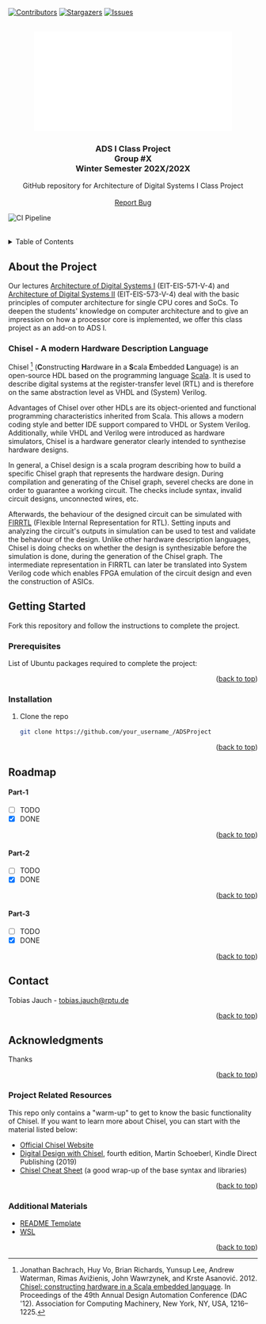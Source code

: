 <div id="top"></div>
<!--
*** Thanks for checking out the Best-README-Template. If you have a suggestion
*** that would make this better, please fork the repo and create a pull request
*** or simply open an issue with the tag "enhancement".
*** Don't forget to give the project a star!
*** Thanks again! Now go create something AMAZING! :D
-->

<!-- PROJECT SHIELDS -->
<!--
*** I'm using markdown "reference style" links for readability.
*** Reference links are enclosed in brackets [ ] instead of parentheses ( ).
*** See the bottom of this document for the declaration of the reference variables
*** for contributors-url, forks-url, etc. This is an optional, concise syntax you may use.
*** https://www.markdownguide.org/basic-syntax/#reference-style-links
-->
[![Contributors][contributors-shield]][contributors-url]
[![Stargazers][stars-shield]][stars-url]
[![Issues][issues-shield]][issues-url]

<!--
[![MIT License][license-shield]][license-url]
[![LinkedIn][linkedin-shield]][linkedin-url]
-->


<!-- PROJECT LOGO -->
<br />
<div align="center">
  <a href="https://github.com/TUK-EIS/ADSProject">
    <img src="doc/figures/RPTU_logo.png" alt="Logo" width="400" height="200">
  </a>
  <h3 align="center">
  ADS I Class Project
  <br />
  Group #X
  <br />
  Winter Semester 202X/202X
  </h3>

  <p align="center">
    GitHub repository for Architecture of Digital Systems I Class Project
    <br />
    <br />
    <a href="https://github.com/TUK-EIS/ADSProject/issues">Report Bug</a> 
  </p>
</div>

 ![CI Pipeline](https://github.com/TUK-EIS/ADSProject/actions/workflows/scala.yml/badge.svg?event=push)

<br />

<!-- TABLE OF CONTENTS -->
<details>
  <summary>Table of Contents</summary>
  <ol>
    <li>
      <a href="#about-the-project">About The Project</a>
    </li>
    <li>
      <a href="#getting-started">Getting Started</a>
      <ul>
        <li><a href="#prerequisites">Prerequisites</a></li>
        <li><a href="#installation">Installation</a></li>
      </ul>
    </li>
    <li><a href="#roadmap">Roadmap</a></li>
    <li><a href="#contact">Contact</a></li>
    <li><a href="#acknowledgments">Acknowledgments</a></li>
  </ol>
</details>



<!-- ABOUT THE PROJECT -->
## About the Project

Our lectures [Architecture of Digital Systems I](https://www.eit.uni-kl.de/eis/teaching/85-571) (EIT-EIS-571-V-4) and [Architecture of Digital Systems II](https://www.eit.uni-kl.de/eis/teaching/85-573) (EIT-EIS-573-V-4) deal with the basic principles of computer architecture for single CPU cores and SoCs. To deepen the students' knowledge on computer architecture and to give an impression on how a processor core is implemented, we offer this class project as an add-on to ADS I.

### Chisel - A modern Hardware Description Language

Chisel [^1] (<b>C</b>onstructing <b>H</b>ardware <b>i</b>n a <b>S</b>cala <b>E</b>mbedded <b>L</b>anguage) is an open-source HDL based on the programming language [Scala](https://en.wikipedia.org/wiki/Scala_(programming_language)). It is used to describe digital systems at the register-transfer level (RTL) and is therefore on the same abstraction level as VHDL and (System) Verilog.

Advantages of Chisel over other HDLs are its object-oriented and functional programming characteristics inherited from Scala. This allows a modern coding style and better IDE support compared to VHDL or System Verilog. Additionally, while VHDL and Verilog were introduced as hardware simulators, Chisel is a hardware generator clearly intended to synthezise hardware designs. 

In general, a Chisel design is a scala program describing how to build a specific Chisel graph that represents the hardware design. During compilation and generating of the Chisel graph, severel checks are done in order to guarantee a working circuit. The checks include syntax, invalid circuit designs, unconnected wires, etc. 

Afterwards, the behaviour of the designed circuit can be simulated with [FIRRTL](https://www.chisel-lang.org/firrtl/) (Flexible Internal Representation for RTL). Setting inputs and analyzing the circuit's outputs in simulation can be used to test and validate the behaviour of the design. Unlike other hardware description languages, Chisel is doing checks on whether the design is synthesizable before the simulation is done, during the generation of the Chisel graph. The intermediate representation in FIRRTL can later be translated into System Verilog code which enables FPGA emulation of the circuit design and even the construction of ASICs.

[^1]: Jonathan Bachrach, Huy Vo, Brian Richards, Yunsup Lee, Andrew Waterman, Rimas Avižienis, John Wawrzynek, and Krste Asanović. 2012. [Chisel: constructing hardware in a Scala embedded language](https://dl.acm.org/doi/abs/10.1145/2228360.2228584). In Proceedings of the 49th Annual Design Automation Conference (DAC '12). Association for Computing Machinery, New York, NY, USA, 1216–1225. 








<!-- GETTING STARTED -->
## Getting Started
Fork this repository and follow the instructions to complete the project.
<!--
This is an example of how you may give instructions on setting up your project locally.
To get a local copy up and running follow these simple example steps.
-->
### Prerequisites
List of Ubuntu packages required to complete the project:


<!--
This is an example of how to list things you need to use the software and how to install them.
* npm
  ```sh
  npm install npm@latest -g
  ```
-->
<p align="right">(<a href="#top">back to top</a>)</p>

### Installation
1. Clone the repo
   ```sh
   git clone https://github.com/your_username_/ADSProject
   ```

<p align="right">(<a href="#top">back to top</a>)</p>




<!-- ROADMAP -->
## Roadmap
#### Part-1
- [ ] TODO
- [X] DONE
<p align="right">(<a href="#top">back to top</a>)</p>

#### Part-2
- [ ] TODO
- [X] DONE
<p align="right">(<a href="#top">back to top</a>)</p>

#### Part-3
- [ ] TODO
- [X] DONE
<p align="right">(<a href="#top">back to top</a>)</p>

<!-- CONTACT -->
## Contact

<!-- Your Name - [@your_twitter](https://twitter.com/your_username) - email@example.com -->
Tobias Jauch - tobias.jauch@rptu.de

<p align="right">(<a href="#top">back to top</a>)</p>



<!-- ACKNOWLEDGMENTS -->
## Acknowledgments
Thanks

<p align="right">(<a href="#top">back to top</a>)</p>

### Project Related Resources

This repo only contains a "warm-up" to get to know the basic functionality of Chisel. If you want to learn more about Chisel, you can start with the material listed below:

* [Official Chisel Website](https://www.chisel-lang.org/)
* [Digital Design with Chisel](http://www.imm.dtu.dk/~masca/chisel-book.pdf), fourth edition, Martin Schoeberl, Kindle Direct Publishing (2019)
* [Chisel Cheat Sheet](https://github.com/freechipsproject/chisel-cheatsheet/releases/latest/download/chisel_cheatsheet.pdf) (a good wrap-up of the base syntax and libraries)

<p align="right">(<a href="#top">back to top</a>)</p>

### Additional Materials

* [README Template](https://github.com/othneildrew/Best-README-Template)
* [WSL](https://docs.microsoft.com/en-us/windows/wsl/install)

<p align="right">(<a href="#top">back to top</a>)</p>


<!-- MARKDOWN LINKS & IMAGES -->
<!-- https://www.markdownguide.org/basic-syntax/#reference-style-links -->
[contributors-shield]: https://img.shields.io/github/contributors/TUK-EIS/ADSProject.svg?style=for-the-badge
[contributors-url]: https://github.com/TUK-EIS/ADSProject/graphs/contributors
[forks-shield]: https://img.shields.io/github/forks/TUK-EIS/ADSProject.svg?style=for-the-badge
[forks-url]: https://github.com/TUK-EIS/ADSProject/network/members
[stars-shield]: https://img.shields.io/github/stars/TUK-EIS/ADSProject.svg?style=for-the-badge
[stars-url]: https://github.com/TUK-EIS/ADSProject/stargazers
[issues-shield]: https://img.shields.io/github/issues/TUK-EIS/ADSProject.svg?style=for-the-badge
[issues-url]: https://github.com/TUK-EIS/ADSProject/issues
<!--
[license-shield]: https://img.shields.io/github/license/othneildrew/Best-README-Template.svg?style=for-the-badge
[license-url]: https://github.com/othneildrew/Best-README-Template/blob/master/LICENSE.txt
[linkedin-shield]: https://img.shields.io/badge/-LinkedIn-black.svg?style=for-the-badge&logo=linkedin&colorB=555
[linkedin-url]: https://linkedin.com/in/othneildrew
-->
[product-screenshot]: images/screenshot.png
